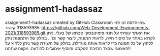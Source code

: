 # assignment1-hadassaz
assignment1-hadassaz created by GitHub Classroom
שם-הדסה זנו
תז- 318593985
קישור-https://github.com/Web-Development-Environments-2021/318593985.git 
את האתר עשיתי על חנה סימינובסקי סבתא של בעלי. 
ניתן לקרוא באתר על סיפור חייה, לראות תמונות, ליצור קשר וכו'..
בחלק של התמונות ניתן ללחוץ על כל תמונה כדי לראות אותה מוגדלת.
בחלק של היצירת קשר ניתן ללחוץ על האימוגי שבצד התיבת הטקסט והוסיף אימוג'ים להודעה.
מקווה שתהנו!!
